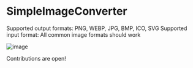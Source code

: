 # SimpleImageConverter

Supported output formats: PNG, WEBP, JPG, BMP, ICO, SVG
Supported input format: All common image formats should work

![image](https://github.com/FabiChan99/SimpleImageConverter/assets/73954978/577f10bc-518a-4eb4-8960-86599ba0af8c)



Contributions are open!
